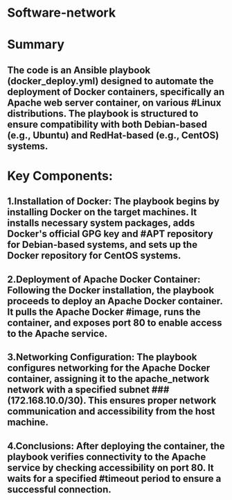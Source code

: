 # Software-network
# Summary
## The code is an Ansible playbook (docker_deploy.yml) designed to automate the deployment of Docker containers, specifically an Apache web server container, on various #Linux distributions. The playbook is structured to ensure compatibility with both Debian-based (e.g., Ubuntu) and RedHat-based (e.g., CentOS) systems.
# Key Components:
## 1.Installation of Docker: The playbook begins by installing Docker on the target machines. It installs necessary system packages, adds Docker's official GPG key and #APT repository for Debian-based systems, and sets up the Docker repository for CentOS systems.
## 2.Deployment of Apache Docker Container: Following the Docker installation, the playbook proceeds to deploy an Apache Docker container. It pulls the Apache Docker #image, runs the container, and exposes port 80 to enable access to the Apache service.
## 3.Networking Configuration: The playbook configures networking for the Apache Docker container, assigning it to the apache_network network with a specified subnet ###(172.168.10.0/30). This ensures proper network communication and accessibility from the host machine.
## 4.Conclusions: After deploying the container, the playbook verifies connectivity to the Apache service by checking accessibility on port 80. It waits for a specified #timeout period to ensure a successful connection.
